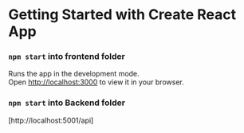 # Getting Started with Create React App

### `npm start` into frontend folder 

Runs the app in the development mode.\
Open [http://localhost:3000](http://localhost:3000) to view it in your browser.

### `npm start` into Backend folder 
[http://localhost:5001/api]
